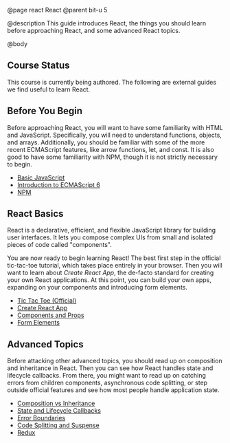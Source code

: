 @page react React
@parent bit-u 5

@description This guide introduces React, the things you should learn before approaching React, and some advanced React topics.

@body

## Course Status

This course is currently being authored.  The following are external
guides we find useful to learn React. 

## Before You Begin

Before approaching React, you will want to have some familiarity with HTML and JavaScript. Specifically, you will need to understand functions, objects, and arrays. Additionally, you should be familiar with some of the more recent ECMAScript features, like arrow functions, let, and const. It is also good to have some familiarity with NPM, though it is not strictly necessary to begin.

* [Basic JavaScript](https://developer.mozilla.org/en-US/docs/Web/JavaScript/A_re-introduction_to_JavaScript)
* [Introduction to ECMAScript 6](https://medium.com/sons-of-javascript/javascript-an-introduction-to-es6-1819d0d89a0f)
* [NPM](https://docs.npmjs.com/about-npm/)

## React Basics

React is a declarative, efficient, and flexible JavaScript library for building user interfaces. It lets you compose complex UIs from small and isolated pieces of code called "components".

You are now ready to begin learning React! The best first step in the official tic-tac-toe tutorial, which takes place entirely in your browser. Then you will want to learn about _Create React App_, the de-facto standard for creating your own React applications. At this point, you can build your own apps, expanding on your components and introducing form elements.

* [Tic Tac Toe (Official)](https://reactjs.org/tutorial/tutorial.html)
* [Create React App](https://github.com/facebook/create-react-app)
* [Components and Props](https://reactjs.org/docs/components-and-props.html)
* [Form Elements](https://reactjs.org/docs/forms.html)

## Advanced Topics

Before attacking other advanced topics, you should read up on composition and inheritance in React. Then you can see how React handles state and lifecycle callbacks. From there, you might want to read up on catching errors from children components, asynchronous code splitting, or step outside official features and see how most people handle application state.

* [Composition vs Inheritance](https://reactjs.org/docs/composition-vs-inheritance.html)
* [State and Lifecycle Callbacks](https://reactjs.org/docs/state-and-lifecycle.html)
* [Error Boundaries](https://reactjs.org/docs/error-boundaries.html)
* [Code Splitting and Suspense](https://reactjs.org/docs/code-splitting.html)
* [Redux](https://redux.js.org/basics/basic-tutorial)
